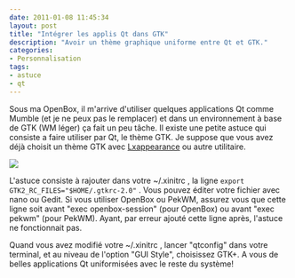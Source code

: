 ```yaml
---
date: 2011-01-08 11:45:34
layout: post
title: "Intégrer les applis Qt dans GTK"
description: "Avoir un thème graphique uniforme entre Qt et GTK."
categories:
- Personnalisation
tags:
- astuce
- qt
---
```


Sous ma OpenBox, il m'arrive d'utiliser quelques applications Qt comme Mumble (et je ne peux pas le remplacer) et dans un environnement à base de GTK (WM léger) ça fait un peu tâche. Il existe une petite astuce qui consiste a faire utiliser par Qt, le thème GTK. Je suppose que vous avez déjà choisit un thème GTK avec [Lxappearance](https://wiki.archlinux.org/index.php/Openbox) ou autre utilitaire.

<!-- more -->

<img class="imgcenter" src="http://linuxien.legtux.org/uploads/images/2011/01/qt-logo.png">

L'astuce consiste à rajouter dans votre ~/.xinitrc , la ligne ``` export GTK2_RC_FILES="$HOME/.gtkrc-2.0" ``` . Vous pouvez éditer votre fichier avec nano ou Gedit. Si vous utiliser OpenBox ou PekWM, assurez vous que cette ligne soit avant "exec openbox-session" (pour OpenBox) ou avant "exec pekwm" (pour PekWM). Ayant, par erreur ajouté cette ligne après, l'astuce ne fonctionnait pas.

Quand vous avez modifié votre ~/.xinitrc , lancer "qtconfig" dans votre terminal, et au niveau de l'option "GUI Style", choisissez GTK+. A vous de belles applications Qt uniformisées avec le reste du système!
